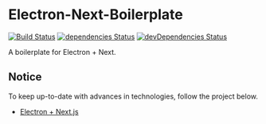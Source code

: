 # Electron-Next-Boilerplate
[![Build Status](https://img.shields.io/travis/sham/electron-next-boilerplate/master.svg?style=flat-square)](https://travis-ci.org/sham/electron-next-boilerplate) [![dependencies Status](https://img.shields.io/david/sham/electron-next-boilerplate.svg?style=flat-square)](https://david-dm.org/sham/electron-next-boilerplate) [![devDependencies Status](https://img.shields.io/david/dev/sham/electron-next-boilerplate.svg?style=flat-square)](https://david-dm.org/sham/electron-next-boilerplate?type=dev)

A boilerplate for Electron + Next.

## Notice

To keep up-to-date with advances in technologies, follow the project below.

- [Electron + Next.js](https://github.com/leo/electron-next-skeleton)
